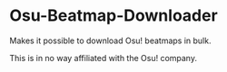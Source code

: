 # Osu-Beatmap-Downloader
Makes it possible to download Osu! beatmaps in bulk.

This is in no way affiliated with the Osu! company.
